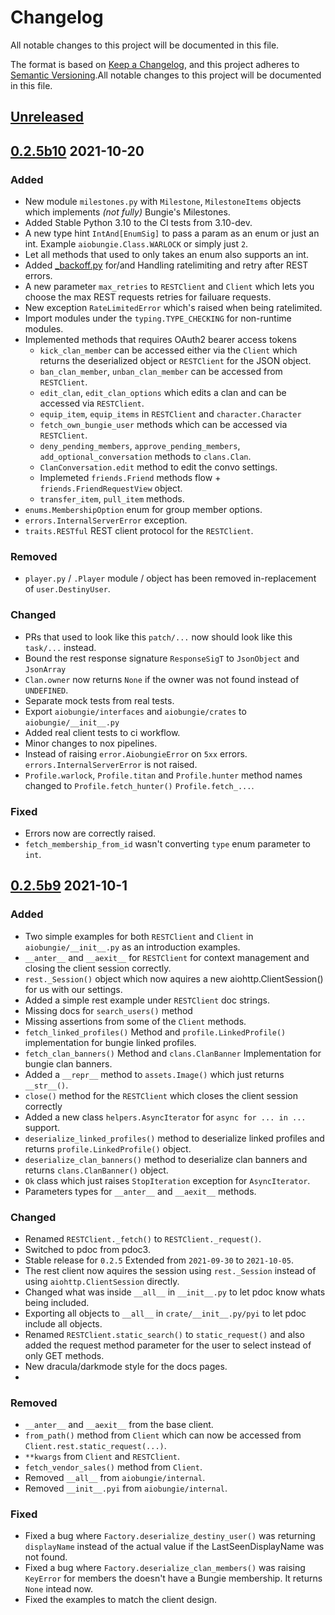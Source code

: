 # Changelog
All notable changes to this project will be documented in this file.

The format is based on [Keep a Changelog](https://keepachangelog.com/en/1.0.0/),
and this project adheres to [Semantic Versioning](https://semver.org/spec/v2.0.0.html).All notable changes to this project will be documented in this file.

## [Unreleased](https://github.com/nxtlo/aiobungie/compare/0.2.5b10...HEAD)


## [0.2.5b10](https://github.com/nxtlo/aiobungie/compare/0.2.5b9...0.2.5b10) 2021-10-20

### Added
- New module `milestones.py` with `Milestone`, `MilestoneItems` objects which implements _(not fully)_ Bungie's Milestones.
- Added Stable Python 3.10 to the CI tests from 3.10-dev.
- A new type hint `IntAnd[EnumSig]` to pass a param as an enum or just an int. Example `aiobungie.Class.WARLOCK` or simply just `2`.
- Let all methods that used to only takes an enum also supports an int.
- Added [_backoff.py](https://github.com/hikari-py/hikari/blob/b6c85c932a1dc2117d2caa669bb7e52f6995273d/hikari/impl/rate_limits.py#L411) for/and Handling ratelimiting and retry after REST errors.
- A new parameter `max_retries` to `RESTClient` and `Client` which lets you choose the max REST requests retries for failuare requests.
- New exception `RateLimitedError` which's raised when being ratelimited.
- Import modules under the `typing.TYPE_CHECKING` for non-runtime modules.
- Implemented methods that requires OAuth2 bearer access tokens
    - `kick_clan_member` can be accessed either via the `Client` which returns the deserialized object or `RESTClient` for the JSON object.
    - `ban_clan_member`, `unban_clan_member` can be accessed from `RESTClient`.
    - `edit_clan`, `edit_clan_options` which edits a clan and can be accessed via `RESTClient`.
    - `equip_item`, `equip_items` in `RESTClient` and `character.Character`
    - `fetch_own_bungie_user` methods which can be accessed via `RESTClient`.
    - `deny_pending_members`, `approve_pending_members`, `add_optional_conversation` methods to `clans.Clan`.
    - `ClanConversation.edit` method to edit the convo settings.
    - Implemeted `friends.Friend` methods flow + `friends.FriendRequestView` object.
    - `transfer_item`, `pull_item` methods.
- `enums.MembershipOption` enum for group member options.
- `errors.InternalServerError` exception.
- `traits.RESTful` REST client protocol for the `RESTClient`.

### Removed
- `player.py` / `.Player` module / object has been removed in-replacement of `user.DestinyUser`.

### Changed
- PRs that used to look like this `patch/...` now should look like this `task/...` instead.
- Bound the rest response signature `ResponseSigT` to `JsonObject` and `JsonArray`
- `Clan.owner` now returns `None` if the owner was not found instead of `UNDEFINED`.
- Separate mock tests from real tests.
- Export `aiobungie/interfaces` and `aiobungie/crates` to `aiobungie/__init__.py`
- Added real client tests to ci workflow.
- Minor changes to nox pipelines.
- Instead of raising `error.AiobungieError` on `5xx` errors. `errors.InternalServerError` is not raised.
- `Profile.warlock`, `Profile.titan` and `Profile.hunter` method names changed to `Profile.fetch_hunter()`
`Profile.fetch_...`.

### Fixed
- Errors now are correctly raised.
- `fetch_membership_from_id` wasn't converting `type` enum parameter to `int`.

## [0.2.5b9](https://github.com/nxtlo/aiobungie/compare/0.2.5b7...0.2.5b8) 2021-10-1

### Added
- Two simple examples for both `RESTClient` and `Client` in `aiobungie/__init__.py` as an introduction examples.
- `__anter__` and `__aexit__` for `RESTClient` for context management and closing the client session correctly.
- `rest._Session()` object which now aquires a new aiohttp.ClientSession() for us with our settings.
- Added a simple rest example under `RESTClient` doc strings.
- Missing docs for `search_users()` method
- Missing assertions from some of the `Client` methods.
- `fetch_linked_profiles()` Method and `profile.LinkedProfile()` implementation for bungie linked profiles.
- `fetch_clan_banners()` Method and `clans.ClanBanner` Implementation for bungie clan banners.
- Added a `__repr__` method to `assets.Image()` which just returns `__str__()`.
- `close()` method for the `RESTClient` which closes the client session correctly
- Added a new class `helpers.AsyncIterator` for `async for ... in ...` support.
- `deserialize_linked_profiles()` method to deserialize linked profiles and returns `profile.LinkedProfile()` object.
- `deserialize_clan_banners()` method to deserialize clan banners and returns `clans.ClanBanner()` object.
- `Ok` class which just raises `StopIteration` exception for `AsyncIterator`.
- Parameters types for `__anter__` and `__aexit__` methods.

### Changed
- Renamed `RESTClient._fetch()` to `RESTClient._request()`.
- Switched to pdoc from pdoc3.
- Stable release for `0.2.5` Extended from `2021-09-30` to `2021-10-05`.
- The rest client now aquires the session using `rest._Session` instead of using `aiohttp.ClientSession` directly.
- Changed what was inside `__all__` in `__init__.py` to let pdoc know whats being included.
- Exporting all objects to `__all__` in `crate/__init__.py/pyi` to let pdoc include all objects.
- Renamed `RESTClient.static_search()` to `static_request()` and also added the request method parameter for the user to select instead of only GET methods.
- New dracula/darkmode style for the docs pages.
- 

### Removed
- `__anter__` and `__aexit__` from the base client.
- `from_path()` method from `Client` which can now be accessed from `Client.rest.static_request(...)`.
- `**kwargs` from `Client` and `RESTClient`.
- `fetch_vendor_sales()` method from `Client`.
- Removed `__all__` from `aiobungie/internal`.
- Removed `__init__.pyi` from `aiobungie/internal`.


### Fixed
- Fixed a bug where `Factory.deserialize_destiny_user()` was returning `displayName` instead of the actual value if the LastSeenDisplayName was not found.
- Fixed a bug where `Factory.deserialize_clan_members()` was raising `KeyError` for members the doesn't have a Bungie membership. It returns `None` intead now.
- Fixed the examples to match the client design.
